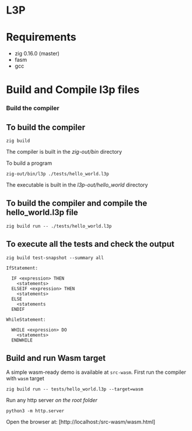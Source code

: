 # L3P

# Requirements

- zig 0.16.0 (master)
- fasm
- gcc

# Build and Compile l3p files

### Build the compiler

## To build the compiler

```
zig build
```

The compiler is built in the _zig-out/bin_ directory

To build a program

```
zig-out/bin/l3p ./tests/hello_world.l3p
```

The executable is built in the _l3p-out/hello_world_ directory

## To build the compiler and compile the hello_world.l3p file

```
zig build run -- ./tests/hello_world.l3p
```

## To execute all the tests and check the output

```
zig build test-snapshot --summary all
```

```
IfStatement:

  IF <expression> THEN
    <statements>
  ELSEIF <expression> THEN
    <statements>
  ELSE
    <statements
  ENDIF

WhileStatement:

  WHILE <expression> DO
    <statements>
  ENDWHILE

```

## Build and run Wasm target

A simple wasm-ready demo is available at `src-wasm`.
First run the compiler with `wasm` target

```
zig build run -- tests/hello_world.l3p --target=wasm
```
Run any http server _on the root folder_
```
python3 -m http.server
```
Open the browser at: [http://localhost:<port>/src-wasm/wasm.html]

